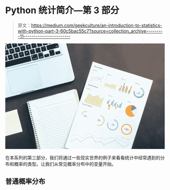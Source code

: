 # Python 统计简介—第 3 部分

> 原文：<https://medium.com/geekculture/an-introduction-to-statistics-with-python-part-3-60c5bac55c7?source=collection_archive---------11----------------------->

![](img/d8a706ff5b73a3efb026cd0613228e51.png)

在本系列的第三部分，我们将通过一些现实世界的例子来看看统计中经常遇到的分布和概率的类型。让我们从常见概率分布中的变量开始。

## 普通概率分布